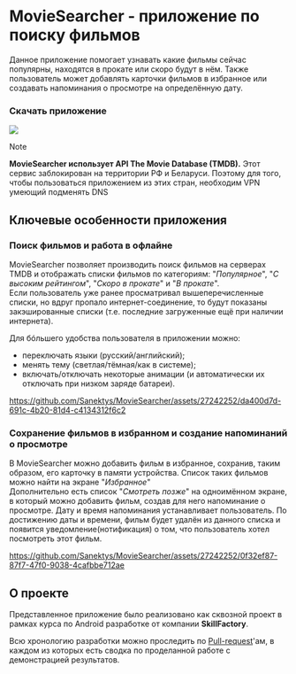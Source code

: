 # MovieSearcher - приложение по поиску фильмов
Данное приложение помогает узнавать какие фильмы сейчас популярны, находятся в прокате или скоро будут в нём.
Также пользователь может добавлять карточки фильмов в избранное или создавать напоминания о просмотре на определённую дату.

### Скачать приложение
[![](https://github.com/Sanektys/MovieSearcher/assets/27242252/ce94e06b-a503-452c-bc9e-169f184c54fc)](https://1drv.ms/u/s!AtyN7egB4WeupES2NgRHFFAEXEG-?e=lPsqtI "Скачать APK приложения через OneDrive")

> [!NOTE]
> **MovieSearcher использует API The Movie Database (TMDB).** Этот сервис заблокирован на территории РФ и Беларуси. Поэтому для того, чтобы пользоваться приложением из этих стран, необходим VPN умеющий подменять DNS

## Ключевые особенности приложения
### Поиск фильмов и работа в офлайне
MovieSearcher позволяет производить поиск фильмов на серверах TMDB и отображать списки фильмов по категориям: "*Популярное*", "*С высоким рейтингом*", "*Скоро в прокате*" и "*В прокате*".  
Если пользователь уже ранее просматривал вышеперечисленные списки, но вдруг пропало интернет-соединение, то будут показаны закэшированные списки (т.е. последние загруженные ещё при наличии интернета).

Для бóльшего удобства пользователя в приложении можно:  
- переключать языки (русский/английский);
- менять тему (светлая/тёмная/как в системе);
- включать/отключать некоторые анимации (и автоматически их отключать при низком заряде батареи).

https://github.com/Sanektys/MovieSearcher/assets/27242252/da400d7d-691c-4b20-81d4-c4134312f6c2

### Сохранение фильмов в избранном и создание напоминаний о просмотре
В MovieSearcher можно добавить фильм в избранное, сохранив, таким образом, его карточку в памяти устройства. Список таких фильмов можно найти на экране "*Избранное*"  
Дополнительно есть список "*Смотреть позже*" на одноимённом экране, в который можно добавить фильм, создав для него напоминание о просмотре. Дату и время напоминания устанавливает пользователь.
По достижению даты и времени, фильм будет удалён из данного списка и появится уведомление(нотификация) о том, что пользователь хотел посмотреть этот фильм.

https://github.com/Sanektys/MovieSearcher/assets/27242252/0f32ef87-87f7-47f0-9038-4cafbbe712ae

## О проекте
Представленное приложение было реализовано как сквозной проект в рамках курса по Android разработке от компании **SkillFactory**.

Всю хронологию разработки можно проследить по [Pull-request](https://github.com/Sanektys/MovieSearcher/pulls?q=is%3Apr+is%3Aclosed)'ам, в каждом из которых есть сводка 
по проделанной работе с демонстрацией результатов.
